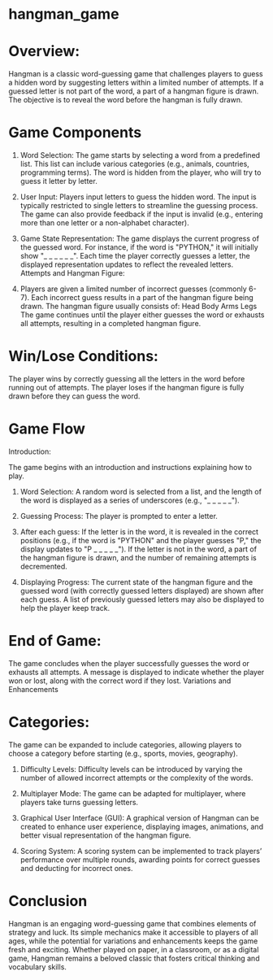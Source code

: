 # hangman_game

# Overview: 
Hangman is a classic word-guessing game that challenges players to guess a hidden word by suggesting letters within a limited number of attempts. If a guessed letter is not part of the word, a part of a hangman figure is drawn. The objective is to reveal the word before the hangman is fully drawn.

# Game Components
1. Word Selection:
The game starts by selecting a word from a predefined list. This list can include various categories (e.g., animals, countries, programming terms).
The word is hidden from the player, who will try to guess it letter by letter.

3. User Input:
Players input letters to guess the hidden word. The input is typically restricted to single letters to streamline the guessing process.
The game can also provide feedback if the input is invalid (e.g., entering more than one letter or a non-alphabet character).

4. Game State Representation:
The game displays the current progress of the guessed word. For instance, if the word is "PYTHON," it will initially show "_ _ _ _ _ _".
Each time the player correctly guesses a letter, the displayed representation updates to reflect the revealed letters.
Attempts and Hangman Figure:

5. Players are given a limited number of incorrect guesses (commonly 6-7). Each incorrect guess results in a part of the hangman figure being drawn.
The hangman figure usually consists of:
Head
Body
Arms
Legs
The game continues until the player either guesses the word or exhausts all attempts, resulting in a completed hangman figure.

# Win/Lose Conditions:
The player wins by correctly guessing all the letters in the word before running out of attempts.
The player loses if the hangman figure is fully drawn before they can guess the word.

# Game Flow
Introduction:

The game begins with an introduction and instructions explaining how to play.
1. Word Selection:
A random word is selected from a list, and the length of the word is displayed as a series of underscores (e.g., "_ _ _ _ _").

2. Guessing Process:
The player is prompted to enter a letter.

3. After each guess:
If the letter is in the word, it is revealed in the correct positions (e.g., if the word is "PYTHON" and the player guesses "P," the display updates to "P _ _ _ _ _").
If the letter is not in the word, a part of the hangman figure is drawn, and the number of remaining attempts is decremented.

4. Displaying Progress:
The current state of the hangman figure and the guessed word (with correctly guessed letters displayed) are shown after each guess.
A list of previously guessed letters may also be displayed to help the player keep track.

# End of Game:
The game concludes when the player successfully guesses the word or exhausts all attempts.
A message is displayed to indicate whether the player won or lost, along with the correct word if they lost.
Variations and Enhancements

# Categories:
The game can be expanded to include categories, allowing players to choose a category before starting (e.g., sports, movies, geography).

1. Difficulty Levels:
Difficulty levels can be introduced by varying the number of allowed incorrect attempts or the complexity of the words.

2. Multiplayer Mode:
The game can be adapted for multiplayer, where players take turns guessing letters.

3. Graphical User Interface (GUI):
A graphical version of Hangman can be created to enhance user experience, displaying images, animations, and better visual representation of the hangman figure.

4. Scoring System:
A scoring system can be implemented to track players’ performance over multiple rounds, awarding points for correct guesses and deducting for incorrect ones.

# Conclusion
Hangman is an engaging word-guessing game that combines elements of strategy and luck. 
Its simple mechanics make it accessible to players of all ages, while the potential for variations and enhancements keeps the game fresh and exciting. 
Whether played on paper, in a classroom, or as a digital game, Hangman remains a beloved classic that fosters critical thinking and vocabulary skills.

